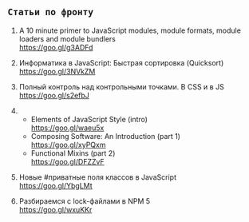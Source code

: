 ## `Статьи по фронту`

1. A 10 minute primer to JavaScript modules, module formats, module loaders and module bundlers<br>
https://goo.gl/g3ADFd

2. Информатика в JavaScript: Быстрая сортировка (Quicksort)<br>
https://goo.gl/3NVkZM

3. Полный контроль над контрольными точками. В CSS и в JS<br>
https://goo.gl/s2efbJ

4.
    - Elements of JavaScript Style (intro)<br>
    https://goo.gl/waeu5x
    - Composing Software: An Introduction (part 1)<br>
    https://goo.gl/xyPQxm
    - Functional Mixins (part 2)<br>
    https://goo.gl/DFZZvF
    
5. Новые #приватные поля классов в JavaScript<br>
https://goo.gl/YbgLMt
    
6. Разбираемся с lock-файлами в NPM 5<br>
https://goo.gl/wxuKKr